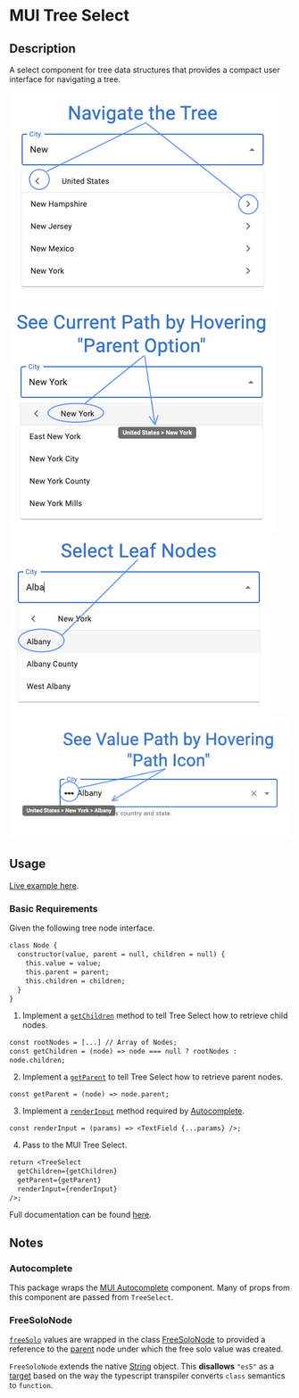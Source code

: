# MUI Tree Select

## Description

A select component for tree data structures that provides a compact user interface for navigating a tree.

<!-- REPLACE [<iframe src="https://codesandbox.io/embed/github/mikepricedev/mui-tree-select/tree/main/example?autoresize=1&fontsize=14&hidenavigation=1&theme=dark&view=preview"
     style="width:100%; height:500px; border:0; border-radius: 4px; overflow:hidden;"
     title="MUI Tree Select Example"
     allow="accelerometer; ambient-light-sensor; camera; encrypted-media; geolocation; gyroscope; hid; microphone; midi; payment; usb; vr; xr-spatial-tracking"
     sandbox="allow-forms allow-modals allow-popups allow-presentation allow-same-origin allow-scripts"
   ></iframe>]  -->

![Navigate the Tree](img/navigate.png)
![See Current Path](img/seeCurrentPath.png)
![Select Leaf Nodes](img/selectLeafNodes.png)
![See Value Path](img/seeValuePath.png)

<!-- END -->

## Usage

<!-- REPLACE[ ] -->

[Live example here](https://codesandbox.io/embed/github/mikepricedev/mui-tree-select/tree/main/example?autoresize=1&fontsize=14&hidenavigation=1&theme=dark&view=preview).

### Basic Requirements

<!-- END -->

Given the following tree node interface.

```
class Node {
  constructor(value, parent = null, children = null) {
    this.value = value;
    this.parent = parent;
    this.children = children;
  }
}
```

1. Implement a [`getChildren`](https://mikepricedev.github.io/mui-tree-select/interfaces/TreeSelectProps.html#getChildren) method to tell Tree Select how to retrieve child nodes.

```
const rootNodes = [...] // Array of Nodes;
const getChildren = (node) => node === null ? rootNodes : node.children;
```

2. Implement a [`getParent`](https://mikepricedev.github.io/mui-tree-select/interfaces/TreeSelectProps.html#getParent) to tell Tree Select how to retrieve parent nodes.

```
const getParent = (node) => node.parent;
```

3. Implement a [`renderInput`](https://mikepricedev.github.io/mui-tree-select/interfaces/TreeSelectProps.html#renderInput) method required by [Autocomplete](https://mui.com/material-ui/api/autocomplete/#props).

```
const renderInput = (params) => <TextField {...params} />;
```

4. Pass to the MUI Tree Select.

```
return <TreeSelect
  getChildren={getChildren}
  getParent={getParent}
  renderInput={renderInput}
/>;
```

Full documentation can be found [here](https://mikepricedev.github.io/mui-tree-select/modules.html).

## Notes

### Autocomplete

This package wraps the [MUI Autocomplete](https://material-ui.com/components/autocomplete/) component. Many of props from this component are passed from `TreeSelect`.

### FreeSoloNode

[`freeSolo`](https://mui.com/material-ui/react-autocomplete/#free-solo) values are wrapped in the class [FreeSoloNode](https://mikepricedev.github.io/mui-tree-select/classes/FreeSoloNode.html) to provided a reference to the [parent](https://mikepricedev.github.io/classes/FreeSoloNode.html#parent) node under which the free solo value was created.

`FreeSoloNode` extends the native [String](https://developer.mozilla.org/en-US/docs/Web/JavaScript/Reference/Global_Objects/String) object. This **disallows** `"es5"` as a [target](https://www.typescriptlang.org/tsconfig#target) based on the way the typescript transpiler converts `class` semantics to `function`.
